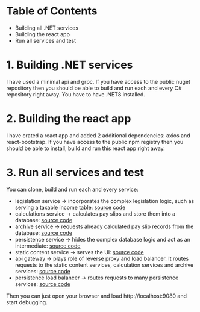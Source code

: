 # Table of Contents

- Building all .NET services
- Building the react app
- Run all services and test

# 1. Building .NET services

I have used a minimal api and grpc. If you have access to the public nuget repository then you should be able to build and run each and every C# repository right away. You have to have .NET8 installed.

# 2. Building the react app

I have crated a react app and added 2 additional dependencies: axios and react-bootstrap. If you have access to the public npm registry then you should be able to install, build and run this react app right away.

# 3. Run all services and test

You can clone, build and run each and every service:

   - legislation service -> incorporates the complex legislation logic, such as serving a taxable income table: [source code](https://github.com/agalend/PaySmartly.Legislation)
   - calculations service -> calculates pay slips and store them into a database: [source code](https://github.com/agalend/PaySmartly.Calculations/tree/master/PaySmartly.Calculations)
   - archive service -> requests already calculated pay slip records from the database: [source code](https://github.com/agalend/PaySmartly.Archive)
   - persistence service -> hides the complex database logic and act as an intermediate: [source code](https://github.com/agalend/PaySmartly.Persistence)
   - static content service -> serves the UI: [source code](https://github.com/agalend/PaySmartly.UI)
   - api gateway -> plays role of reverse proxy and load balancer. It routes requests to the static content services, calculation services and archive services: [source code](https://github.com/agalend/PaySmartly.ApiGateway)
   - persistence load balancer -> routes requests to many persistence services: [source code](https://github.com/agalend/PaySmartly.Persistence.LoadBalancer)

Then you can just open your browser and load http://localhost:9080 and start debugging.